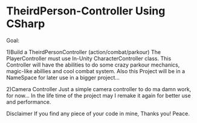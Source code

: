 # TheirdPerson-Controller Using CSharp

Goal: 

1)Build a TheirdPersonController (action/combat/parkour)
  The PlayerController must use In-Unity CharacterController class.
  This Controller will have the abilities to do some crazy parkour mechanics, magic-like abillies and cool combat system.
  Also this Project will be in a NameSpace for later use in a bigger project...
  
2)Camera Controller
  Just a simple camera controller to do ma damn work, for now...
  In the life time of the project may I remake it again for better use and performance.


Disclaimer
   If you find any piece of your code in mine, Thanks you!
   Peace.
